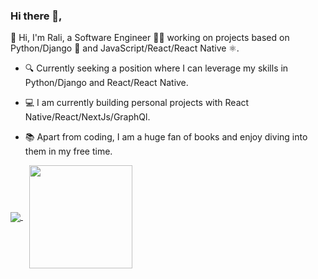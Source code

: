 ### Hi there 👋,

👋 Hi, I'm Rali, a Software Engineer 🧑‍💻 working on projects based on Python/Django 🐍 and JavaScript/React/React Native ⚛️.

- 🔍 Currently seeking a position where I can leverage my skills in Python/Django and React/React Native.

- 💻 I am currently building personal projects with React Native/React/NextJs/GraphQl.

- 📚 Apart from coding, I am a huge fan of books and enjoy diving into them in my free time.


<a href="https://github.com/RalitsaTerzieva">
  <img align="center" src="https://github-readme-stats.vercel.app/api/top-langs/?username=RalitsaTerzieva&layout=compact" />
</a>
<a href="https://github.com/RalitsaTerzieva">
  <img align="center" style="margin-left:10px;height:165px" src="https://github-readme-stats.vercel.app/api?username=RalitsaTerzieva&show_icons=true&theme=buefy"/>
</a>




<!--
**RalitsaTerzieva/ralitsaterzieva** is a ✨ _special_ ✨ repository because its `README.md` (this file) appears on your GitHub profile.

Here are some ideas to get you started:

- 🔭 I’m currently working on ...
- 🌱 I’m currently learning ...
- 👯 I’m looking to collaborate on ...
- 🤔 I’m looking for help with ...
- 💬 Ask me about ...
- 📫 How to reach me: ...
- 😄 Pronouns: ...
- ⚡ Fun fact: ...
-->
